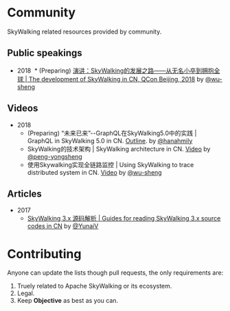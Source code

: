 # Community
SkyWalking related resources provided by community.

## Public speakings
- 2018
  * (Preparing) [演讲：SkyWalking的发展之路——从无名小卒到拥抱全球 | The development of SkyWalking in CN, QCon Beijing, 2018](https://2018.qconbeijing.com/presentation/445) by [@wu-sheng](https://github.com/wu-sheng)

## Videos
- 2018
  * (Preparing) “未来已来”--GraphQL在SkyWalking5.0中的实践 | GraphQL in SkyWalking 5.0 in CN. [Outline](/vidoes/1.GraphQL-in-SkyWalking.md). by [@hanahmily](https://github.com/hanahmily)
  * SkyWalking的技术架构 | SkyWalking architecture in CN. [Video](http://www.itdks.com/dakalive/detail/9913) by [@peng-yongsheng](https://github.com/peng-yongsheng)
  * 使用Skywalking实现全链路监控 | Using SkyWalking to trace distributed system in CN. [Video](http://www.itdks.com/dakalive/detail/6179) by [@wu-sheng](https://github.com/wu-sheng)

## Articles
- 2017
  * [SkyWalking 3.x 源码解析 | Guides for reading SkyWalking 3.x source codes in CN](http://www.iocoder.cn/categories/SkyWalking/) by [@YunaiV](https://github.com/YunaiV)

# Contributing
Anyone can update the lists though pull requests, the only requirements are: 
1. Truely related to Apache SkyWalking or its ecosystem.
1. Legal.
1. Keep **Objective** as best as you can.
